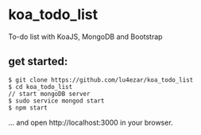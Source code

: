 # koa_todo_list
To-do list with KoaJS, MongoDB and Bootstrap

## get started:

```
$ git clone https://github.com/lu4ezar/koa_todo_list
$ cd koa_todo_list
// start mongoDB server
$ sudo service mongod start
$ npm start
```
... and open http://localhost:3000 in your browser.

